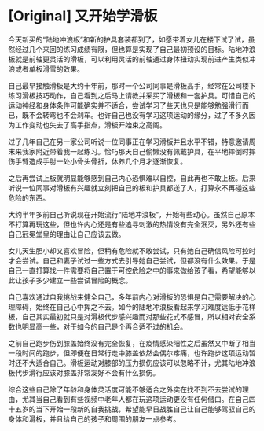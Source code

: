 # [Original] 又开始学滑板


今天新买的“陆地冲浪板”和新的护具套装都到了，如愿带着女儿在楼下试了试，虽然经过几个来回的练习成绩有限，但也算是实现了自己最初预设的目标。陆地冲浪板就是前轴更灵活的滑板，可以利用灵活的前轴通过身体扭动实现前进产生类似冲浪或者单板滑雪的效果。

自己最早接触滑板是大约十年前，那时一个公司同事是滑板高手，经常在公司楼下练习滑板技巧动作，自己看到之后马上请教并采买了滑板和一套护具。可惜自己的运动神经和身体条件可能确实并不适合，尝试学习了些天也只是能够勉强滑行而已，既不会转弯也不会刹车。也许自己也没有学习这项运动的缘分，过了不多久因为工作变动也失去了高手指点，滑板开始束之高阁。

过了几年自己在另一家公司听说一位同事正在学习滑板并且水平不错，特意邀请周末来我家附近带着我一起练习。恰巧那天自己偷懒没有佩戴护具，在平地摔倒时摔伤手臂造成手肘一处小骨头骨折，休养几个月才逐渐恢复。

之后再尝试上板就明显能够感到自己内心恐惧难以自控，自此再也不敢上板。后来听说一位同事对滑板有兴趣就立刻把自己的板和护具都送了人，打算永不再碰这些危险的东西。

大约半年多前自己听说现在开始流行“陆地冲浪板”，开始有些动心。虽然自己原本不打算再玩这些，但也许内心还是有些追寻刺激的热情没有完全泯灭，另外还有些自己冠冕堂皇的理由让自己应该去做。

女儿天生胆小却又喜欢冒险，但稍有危险就不敢尝试，只有她自己确信风险可控时才会尝试。自己和妻子试过一些方式去引导她自己尝试，但都没有什么效果。于是自己一直打算找一件需要将自己置于可控危险之中的事来做给孩子看，希望能够以此让孩子多少建立一些尝试冒险的概念。

自己喜欢通过自我挑战来健全自己，多年前内心对滑板的恐惧是自己需要解决的心理障碍，始终在自己心中挥之不去。如今的陆地冲浪板看起来学习难度远低于花样板，自己其实最初就只是对滑板代步感兴趣而对那些花式不感冒，所以相对安全系数也明显高一些，对于如今的自己是个再合适不过的机会。

之前自己跑步伤到膝盖始终没有完全恢复，在疫情感染阳性之后虽然又中断了相当一段时间的跑步，但即便在日常行走中膝盖依然会偶尔疼痛，也许跑步这项运动暂时还不大适合自己。滑板运动对膝部的压力损伤应该可以忽略不计，尤其陆地冲浪板代步滑行应该对膝盖非常友好不会有什么损伤。

综合这些自己除了年龄和身体灵活度可能不够适合之外实在找不到不去尝试的理由，尤其当自己看到有些视频中老年人都在玩这项运动更没有任何借口。在自己四十五岁的当下开始一段新的自我挑战，希望能早日战胜自己让自己能够驾驭自己的身体和滑板，并且给自己的孩子和周围的朋友一点参考。
